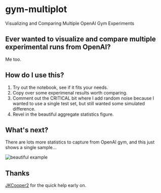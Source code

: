 # gym-multiplot
Visualizing and Comparing Multiple OpenAI Gym Experiments

## Ever wanted to visualize and compare multiple experimental runs from OpenAI?
Me too.

## How do I use this?
1. Try out the notebook, see if it fits your needs.
2. Copy over some experimenal results worth comparing.
3. Comment out the CRITICAL bit where I add random noise because I wanted to use a single test set, but still wanted some simulated difference.
4. Revel in the beautiful aggregate statistics figure.

## What's next?
There are lots more statistics to capture from OpenAI gym, and this just shows a single sample... 

![beautiful example](https://github.com/korymath/gym-multiplot/blob/master/example.png?raw=true "Easy to see the benefits.")

## Thanks
[JKCooper2](https://github.com/JKCooper2) for the quick help early on.

